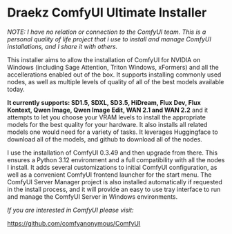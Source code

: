 # Draekz ComfyUI Ultimate Installer

_NOTE: I have no relation or connection to the ComfyUI team. This is a personal quality of life project that i use to install and manage ComfyUI installations, and I share it with others._

This installer aims to allow the installation of ComfyUI for NVIDIA on Windows (including Sage Attention, Triton Windows, xFormers) and all the accellerations enabled out of the box. It supports installing commonly used nodes, as well as multiple levels of quality of all of the best models available today.

**It currently supports: SD1.5, SDXL, SD3.5, HiDream, Flux Dev, Flux Kontext, Qwen Image, Qwen Image Edit, WAN 2.1 and WAN 2.2** and it attempts to let you choose your VRAM levels to install the appropriate models for the best quality for your hardware. It also installs all related models one would need for a variety of tasks. It leverages Huggingface to download all of the models, and github to download all of the nodes.

I use the installation of ComfyUI 0.3.49 and then upgrade from there. This ensures a Python 3.12 environment and a full compatibility with all the nodes I install. It adds several customizations to initial ComfyUI configuration, as well as a convenient ComfyUI frontend launcher for the start menu. The ComfyUI Server Manager project is also installed automatically if requested in the install process, and it will provide an easy to use tray interface to run and manage the ComfyUI Server in Windows environments.

_If you are interested in ComfyUI please visit:_

https://github.com/comfyanonymous/ComfyUI
